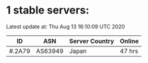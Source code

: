 # 1 stable servers:

Latest update at: Thu Aug 13 16:10:09 UTC 2020

| ID | ASN | Server Country | Online |
| -- | --- | -------------- | ------ |
| #.2A79 | AS63949 | Japan | 47 hrs |

